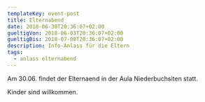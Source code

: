 ```yaml
---
templateKey: event-post
title: Elternabend
date: 2018-06-30T20:36:07+02:00
gueltigVon: 2018-06-03T20:36:07+02:00
gueltigBis: 2018-07-08T20:36:07+02:00
description: Info-Anlass für die Eltern
tags:
  - anlass elternabend
---
```

Am 30.06. findet der Elternaend in der Aula Niederbuchsiten statt.

Kinder sind willkommen.
